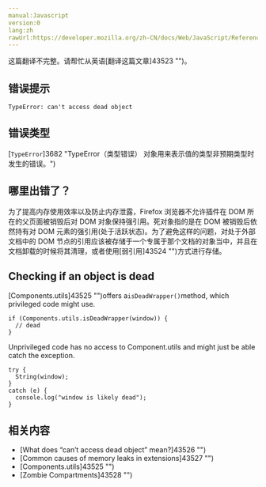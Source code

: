 ```yaml
---
manual:Javascript
version:0
lang:zh
rawUrl:https://developer.mozilla.org/zh-CN/docs/Web/JavaScript/Reference/Errors/Dead_object#
---
```




这篇翻译不完整。请帮忙从英语[翻译这篇文章]43523 "")。






## 错误提示<a name="错误提示"></a>

```
TypeError: can't access dead object

```

## 错误类型<a name="错误类型"></a>


[`TypeError`]3682 "TypeError（类型错误） 对象用来表示值的类型非预期类型时发生的错误。")


## 哪里出错了？<a name="哪里出错了？"></a>


为了提高内存使用效率以及防止内存泄露，Firefox 浏览器不允许插件在 DOM 所在的父页面被销毁后对 DOM 对象保持强引用。死对象指的是在 DOM 被销毁后依然持有对 DOM 元素的强引用(处于活跃状态)。为了避免这样的问题，对处于外部文档中的 DOM 节点的引用应该被存储于一个专属于那个文档的对象当中，并且在文档卸载的时候将其清理，或者使用[弱引用]43524 "")方式进行存储。


## Checking if an object is dead<a name="Checking_if_an_object_is_dead"></a>


[Components.utils]43525 "")offers a`isDeadWrapper()`method, which privileged code might use.


```
if (Components.utils.isDeadWrapper(window)) {
  // dead
}
```


Unprivileged code has no access to Component.utils and might just be able catch the exception.


```
try {
  String(window);
}
catch (e) {
  console.log("window is likely dead");
}
```

## 相关内容<a name="相关内容"></a>

* [What does “can’t access dead object” mean?]43526 "")
* [Common causes of memory leaks in extensions]43527 "")
* [Components.utils]43525 "")
* [Zombie Compartments]43528 "")




